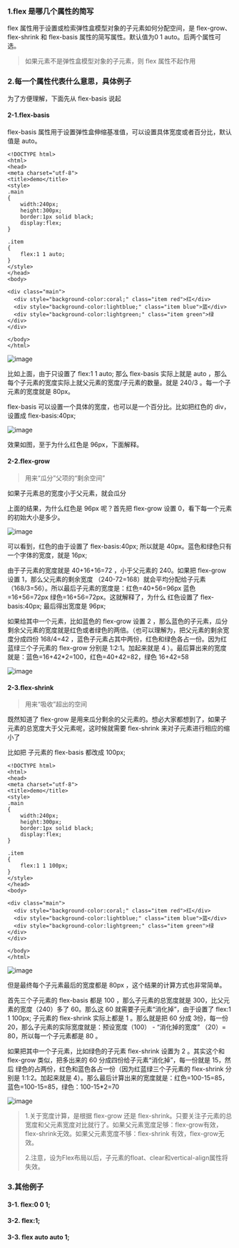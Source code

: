 ### 1.flex 是哪几个属性的简写

flex 属性用于设置或检索弹性盒模型对象的子元素如何分配空间，是 flex-grow、flex-shrink 和 flex-basis 属性的简写属性。默认值为0 1 auto。后两个属性可选。

> 如果元素不是弹性盒模型对象的子元素，则 flex 属性不起作用

### 2.每一个属性代表什么意思，具体例子

为了方便理解，下面先从 flex-basis 说起

#### 2-1.flex-basis

flex-basis 属性用于设置弹性盒伸缩基准值，可以设置具体宽度或者百分比，默认值是 auto。

```
<!DOCTYPE html>
<html>
<head>
<meta charset="utf-8"> 
<title>demo</title>
<style> 
.main
{
	width:240px;
	height:300px;
	border:1px solid black;
	display:flex;
}

.item
{
	flex:1 1 auto;
}	
</style>
</head>
<body>

<div class="main">
  <div style="background-color:coral;" class="item red">红</div>
  <div style="background-color:lightblue;" class="item blue">蓝</div>  
  <div style="background-color:lightgreen;" class="item green">绿</div>
</div>

</body>
</html>
```

![image](https://user-images.githubusercontent.com/27403818/93066555-b8980600-f6ac-11ea-9e0f-40dbd90cec3c.png)

比如上面，由于只设置了 flex:1 1 auto; 那么 flex-basis 实际上就是 auto ，那么每个子元素的宽度实际上就父元素的宽度/子元素的数量。就是 240/3 。每一个子元素的宽度就是 80px。


flex-basis 可以设置一个具体的宽度，也可以是一个百分比。比如把红色的 div，设置成 flex-basis:40px; 


![image](https://user-images.githubusercontent.com/27403818/93157314-8df58e00-f73c-11ea-8a95-e258f2122dcd.png)

效果如图，至于为什么红色是 96px，下面解释。

#### 2-2.flex-grow

> 用来“瓜分”父项的“剩余空间”

如果子元素总的宽度小于父元素，就会瓜分

上面的结果，为什么红色是 96px 呢？首先把 flex-grow 设置 0，看下每一个元素的初始大小是多少。

![image](https://user-images.githubusercontent.com/27403818/93157950-cba6e680-f73d-11ea-84e4-47358a18e22b.png)

可以看到，红色的由于设置了 flex-basis:40px; 所以就是 40px。蓝色和绿色只有一个字体的宽度，就是 16px; 

由于子元素的宽度就是 40+16+16=72 ，小于父元素的 240。如果把 flex-grow 设置 1，那么父元素的剩余宽度 （240-72=168）就会平均分配给子元素 （168/3=56）。所以最后子元素的宽度是：红色=40+56=96px  蓝色=16+56=72px 绿色=16+56=72px。这就解释了，为什么 红色设置了 flex-basis:40px; 最后得出宽度是 96px;

如果给其中一个元素，比如蓝色的 flex-grow 设置 2 ，那么蓝色的子元素，瓜分剩余父元素的宽度就是红色或者绿色的两倍。（也可以理解为，把父元素的剩余宽度分成四份 168/4=42 ，蓝色子元素占其中两份，红色和绿色各占一份。因为红蓝绿三个子元素的 flex-grow 分别是 1:2:1。加起来就是 4 ）。最后算出来的宽度就是：蓝色=16+42*2=100，红色=40+42=82，绿色 16+42=58

![image](https://user-images.githubusercontent.com/27403818/93160792-ae751680-f743-11ea-826a-53f25a05e426.png)

#### 2-3.flex-shrink

> 用来“吸收”超出的空间

既然知道了 flex-grow 是用来瓜分剩余的父元素的。想必大家都想到了，如果子元素的总宽度大于父元素呢，这时候就需要 flex-shrink 来对子元素进行相应的缩小了

比如把 子元素的 flex-basis 都改成 100px;

```
<!DOCTYPE html>
<html>
<head>
<meta charset="utf-8"> 
<title>demo</title>
<style> 
.main
{
	width:240px;
	height:300px;
	border:1px solid black;
	display:flex;
}

.item
{
	flex:1 1 100px;
}
</style>
</head>
<body>

<div class="main">
  <div style="background-color:coral;" class="item red">红</div>
  <div style="background-color:lightblue;" class="item blue">蓝</div>  
  <div style="background-color:lightgreen;" class="item green">绿</div>
</div>

</body>
</html>
```
![image](https://user-images.githubusercontent.com/27403818/93162238-e893e780-f746-11ea-8cdd-9d622961960d.png)

但是最终每个子元素最后的宽度都是 80px ，这个结果的计算方式也非常简单。

首先三个子元素的 flex-basis 都是 100 ，那么子元素的总宽度就是 300，比父元素的宽度（240）多了 60。那么这 60 就需要子元素“消化掉”，由于设置了 flex:1 1 100px; 子元素的 flex-shrink 实际上都是 1 。那么就是把 60 分成 3份，每一份 20，那么子元素的实际宽度就是：预设宽度（100） - “消化掉的宽度” （20）= 80，所以每一个子元素都是 80 。

如果把其中一个子元素，比如绿色的子元素 flex-shrink 设置为 2 。其实这个和 flex-grow 类似，把多出来的 60 分成四份给子元素“消化掉”，每一份就是 15，然后 绿色的占两份，红色和蓝色各占一份（因为红蓝绿三个子元素的 flex-shrink 分别是 1:1:2。加起来就是 4）。那么最后计算出来的宽度就是：红色=100-15=85，蓝色=100-15=85，绿色：100-15*2=70

![image](https://user-images.githubusercontent.com/27403818/93176581-0cb1f180-f764-11ea-8ae8-c4a83b0830bc.png)

> 1.关于宽度计算，是根据 flex-grow 还是 flex-shrink。只要关注子元素的总宽度和父元素宽度对比就行了。如果父元素宽度足够：flex-grow有效，flex-shrink无效。如果父元素宽度不够：flex-shrink 有效，flex-grow无效。
>
> 2.注意，设为Flex布局以后，子元素的float、clear和vertical-align属性将失效。

### 3.其他例子


#### 3-1. flex:0 0 1;

#### 3-2. flex:1;

#### 3-3. flex auto auto 1;